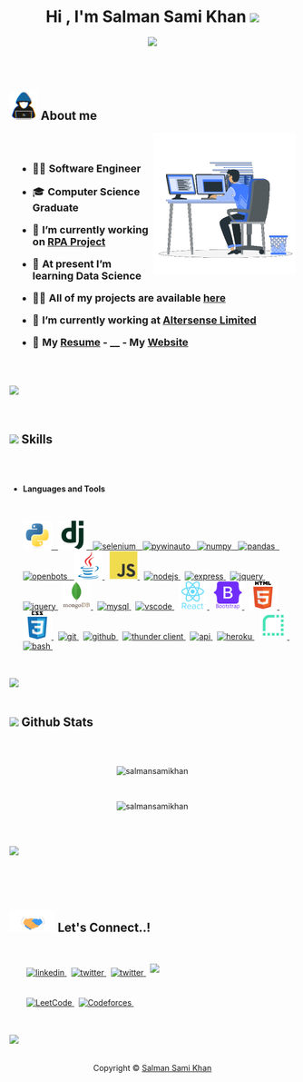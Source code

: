 
<h1 align="center"><b>Hi , I'm Salman Sami Khan </b><img src="https://media.giphy.com/media/hvRJCLFzcasrR4ia7z/giphy.gif" width="35"></h1>

<p align="center">
  <a href="https://github.com/DenverCoder1/readme-typing-svg"><img src="https://readme-typing-svg.herokuapp.com?font=Time+New+Roman&color=cyan&size=25&center=true&vCenter=true&width=600&height=100&lines=Software+Engineer;Python+Django+REST+Pandas+Selenium;Robotic+Process+Automation+(RPA);"></a>
</p>

<br>
<br>

## <img src = "https://raw.githubusercontent.com/SalmanSamiKhan/SalmanSamiKhan/main/about_me.gif" width = 50px> **About me**

<!-- <picture> <img align="right" src="https://raw.githubusercontent.com/SalmanSamiKhan/SalmanSamiKhan/main/Right_Side.gif" width = 250px></picture> -->
<img align="right" src="https://raw.githubusercontent.com/SalmanSamiKhan/SalmanSamiKhan/main/Right_Side.gif" width = 250px>

<br>
<br>
<div class="bio" style="font-size:large; margin-left:10px">

- 👨‍💻 **Software Engineer**

- 🎓 **Computer Science Graduate**

- 🔭 **I’m currently working on [RPA Project](https://github.com/SalmanSamiKhan/rmg)**

- 🌱 **At present I’m learning Data Science**

- 👨‍💻 **All of my projects are available [here](https://github.com/SalmanSamiKhan?tab=repositories)**

- 💼 **I’m currently working at [Altersense Limited](https://altersense.com/)**
	
- 💼 **My [Resume](https://docs.google.com/document/d/1eXWzL0jXaSAo2t6OXucTZ7XTsxurvGP--VcRV4koyqM/edit?usp=drive_link)  - __ -  My [Website](https://salmansk.vercel.app/)**
</div>
<br><br>

<img src="https://user-images.githubusercontent.com/73097560/115834477-dbab4500-a447-11eb-908a-139a6edaec5c.gif"><br><br><br>

## <img src="https://media2.giphy.com/media/QssGEmpkyEOhBCb7e1/giphy.gif?cid=ecf05e47a0n3gi1bfqntqmob8g9aid1oyj2wr3ds3mg700bl&rid=giphy.gif" width ="25"><b> Skills</b>
<br><br>

- **Languages and Tools**  
    <br>
    <br>
    <div align="left"> 
    <a href="https://www.python.org" target="_blank" rel="noreferrer"> <img src="https://raw.githubusercontent.com/devicons/devicon/master/icons/python/python-original.svg" alt="python" width="50" height="50"/> &nbsp;
    <a href="https://www.djangoproject.com/" target="_blank" rel="noreferrer"> <img src="https://github.com/devicons/devicon/blob/master/icons/django/django-plain.svg" alt="django" width="50" height="50"/> &nbsp;
    <a href="https://www.selenium.dev/" target="_blank" rel="noreferrer"> <img src="https://user-images.githubusercontent.com/25181517/184103699-d1b83c07-2d83-4d99-9a1e-83bd89e08117.png" alt="selenium" width="50" height="50"/> &nbsp;
    <a href="https://pywinauto.readthedocs.io/en/latest/" target="_blank" rel="noreferrer"> <img src="https://user-images.githubusercontent.com/666037/45233486-c4fc5380-b287-11e8-80ce-b9a911a6cb0d.png" alt="pywinauto" width="50" height="50"/> &nbsp;
    <a href="https://numpy.org/" target="_blank" rel="noreferrer"> <img src="https://www.svgrepo.com/show/354127/numpy.svg" alt="numpy" width="50" height="50"/> &nbsp;
    <a href="https://pandas.pydata.org/" target="_blank" rel="noreferrer"> <img src="https://upload.wikimedia.org/wikipedia/commons/thumb/2/22/Pandas_mark.svg/674px-Pandas_mark.svg.png?20200210000431" alt="pandas" width="50" height="50"/> &nbsp;
    <a href="https://openbots.ai" target="_blank" rel="noreferrer"> <img src="https://openbots.ai/wp-content/uploads/2021/02/openbotsLogo.svg" alt="openbots" width="100" height="50"/> &nbsp;
     <a href="https://www.java.com" target="_blank" rel="noreferrer"> <img src="https://raw.githubusercontent.com/devicons/devicon/master/icons/java/java-original.svg" alt="java" width="50" height="50"/> </a> &nbsp;
      <a href="https://developer.mozilla.org/en-US/docs/Web/JavaScript" target="_blank" rel="noreferrer"> <img src="https://raw.githubusercontent.com/devicons/devicon/master/icons/javascript/javascript-original.svg" alt="javascript" width="50" height="50"/> </a>&nbsp; <a href="https://nodejs.org" target="_blank" rel="noreferrer"> <img src="https://www.vectorlogo.zone/logos/nodejs/nodejs-ar21.svg" alt="nodejs" width="90" height="60"/> </a>&nbsp;
     <a href="https://expressjs.com" target="_blank" rel="noreferrer"> <img src="https://www.vectorlogo.zone/logos/expressjs/expressjs-ar21.svg" alt="express" width="90" height="50"/> </a>&nbsp;
     <a href="https://jquery.com" target="_blank" rel="noreferrer"> <img src="https://www.vectorlogo.zone/logos/jquery/jquery-icon.svg" alt="jquery" width="50" height="50"/> </a>&nbsp; 
     <a href="https://jquery.com" target="_blank" rel="noreferrer"> <img src="https://upload.wikimedia.org/wikipedia/commons/thumb/d/db/Npm-logo.svg/2560px-Npm-logo.svg.png" alt="jquery" width="50" height=40"/> </a>&nbsp; <a href="https://www.mongodb.com/" target="_blank" rel="noreferrer"> <img src="https://raw.githubusercontent.com/devicons/devicon/master/icons/mongodb/mongodb-original-wordmark.svg" alt="mongodb" width="50" height="50"/> </a>&nbsp;
     <a href="https://www.mysql.com/" target="_blank" rel="noreferrer"> <img src="https://user-images.githubusercontent.com/25181517/183896128-ec99105a-ec1a-4d85-b08b-1aa1620b2046.png" alt="mysql" width="80" height="50"/> </a>&nbsp; <a href="https://code.visualstudio.com/" target="_blank" rel="noreferrer"> <img src="https://www.vectorlogo.zone/logos/visualstudio_code/visualstudio_code-icon.svg" alt="vscode" width="50" height="50"/> </a>&nbsp;
    </a>
    <a href="https://reactjs.org/" target="_blank" rel="noreferrer"> <img src="https://raw.githubusercontent.com/devicons/devicon/master/icons/react/react-original-wordmark.svg" alt="react" width="50" height="50"/> </a>&nbsp;
    <a href="https://getbootstrap.com" target="_blank" rel="noreferrer"> <img src="https://raw.githubusercontent.com/devicons/devicon/master/icons/bootstrap/bootstrap-plain-wordmark.svg" alt="bootstrap" width="50" height="50"/> </a>&nbsp;
    <a href="https://www.w3.org/html/" target="_blank" rel="noreferrer"> <img src="https://raw.githubusercontent.com/devicons/devicon/master/icons/html5/html5-original-wordmark.svg" alt="html5" width="50" height="50"/> </a>&nbsp;
     <a href="https://www.w3schools.com/css/" target="_blank" rel="noreferrer"> <img src="https://raw.githubusercontent.com/devicons/devicon/master/icons/css3/css3-original-wordmark.svg" alt="css3" width="50" height="50"/> </a>&nbsp;
     <a href="https://git-scm.com/" target="_blank" rel="noreferrer"> <img src="https://www.vectorlogo.zone/logos/git-scm/git-scm-icon.svg" alt="git" width="50" height="50"/> </a>&nbsp;
     <a href="https://github.com/" target="_blank" rel="noreferrer"> <img src="https://www.vectorlogo.zone/logos/github/github-icon.svg" alt="github" width="50" height="50"/> </a>&nbsp;
     <a href="https://www.thunderclient.com/" target="_blank" rel="noreferrer"> <img src="https://embed.zenn.studio/api/optimize-og-image/2cd8390e99ba79316603/https%3A%2F%2Frangav.gallerycdn.vsassets.io%2Fextensions%2Frangav%2Fvscode-thunder-client%2F2.3.4%2F1674376565496%2FMicrosoft.VisualStudio.Services.Icons.Default" alt="thunder client" width="50" height="50"/> </a>&nbsp;
     <a href="https://en.wikipedia.org/wiki/API" target="_blank" rel="noreferrer"> <img src="https://www.svgrepo.com/show/261808/api.svg" alt="api" width="50" height="50"/> </a>&nbsp;     
     <a href="https://heroku.com/" target="_blank" rel="noreferrer"> <img src="https://www.vectorlogo.zone/logos/heroku/heroku-icon.svg" alt="heroku" width="50" height="50"/> </a>&nbsp; <a href="https://render.com/" target="_blank" rel="noreferrer"> <img src="https://raw.githubusercontent.com/SalmanSamiKhan/SalmanSamiKhan/main/render.png" alt="render" width="50" height="50"/> </a>&nbsp; 
     <a href="https://www.gnu.org/software/bash/" target="_blank" rel="noreferrer"> <img src="https://upload.wikimedia.org/wikipedia/commons/4/4b/Bash_Logo_Colored.svg" alt="bash" width="50" height="50"/> </a>&nbsp;
     
    </div>

<br>  
<br>   

<img src="https://user-images.githubusercontent.com/73097560/115834477-dbab4500-a447-11eb-908a-139a6edaec5c.gif">
<br>
<br>

## <img src="https://media.giphy.com/media/iY8CRBdQXODJSCERIr/giphy.gif" width="35"><b> Github Stats </b>
<br>

<div align="center">
	
<br>
	
<p><img src="https://github-readme-stats-sigma-five.vercel.app/api/top-langs?username=salmansamikhan&show_icons=true&locale=en&layout=compact&title_color=7A7ADB&icon_color=2234AE&text_color=D3D3D3&bg_color=0,000000,130F50" alt="salmansamikhan" /></p>

<br>

<p><img  src="https://github-readme-stats-sigma-five.vercel.app/api?username=salmansamikhan&show_icons=true&locale=en&title_color=7A7ADB&icon_color=2234AE&text_color=D3D3D3&bg_color=0,000000,130F50" alt="salmansamikhan" /></p>


</div>

<br>
<br>


<img src="https://user-images.githubusercontent.com/73097560/115834477-dbab4500-a447-11eb-908a-139a6edaec5c.gif"><br><br>

<br>
<br>

## <img src="https://github.com/0xAbdulKhalid/0xAbdulKhalid/raw/main/assets/mdImages/handshake.gif" width ="80"><b> Let's Connect..!</b>
<br>
<br>

<div align='left' >
<div class="social" style="margin-left:30px">
    <a href="https://facebook.com/salmansamikhan" target="_blank">
    <img src="https://img.shields.io/badge/Facebook-%231877F2.svg?style=for-the-badge&logo=Facebook&logoColor=white" alt=linkedin style="margin-bottom: 5px;"/>
    </a> &nbsp; <a href="https://twitter.com/SalmanSamiiKhan" target="_blank">
    <img src="https://img.shields.io/badge/Twitter-%231DA1F2.svg?style=for-the-badge&logo=Twitter&logoColor=white" alt=twitter style="margin-bottom: 5px;"/>
    </a> &nbsp; <a href="https://www.linkedin.com/in/salman-sami-khan-69855a1a0/" target="_blank">
    <img src="https://img.shields.io/badge/linkedin-%230077B5.svg?style=for-the-badge&logo=linkedin&logoColor=white" alt=twitter style="margin-bottom: 5px;"/>
    </a> &nbsp; <a href="mailto:salmansamiikhan@gmail.com" target="_blank">
    <img src="https://img.shields.io/badge/Gmail-D14836?style=for-the-badge&logo=gmail&logoColor=white" t=mail style="margin-bottom: 5px;" />
    </a> <br> <br>
    
<a href="https://leetcode.com/Salman_/"> ![LeetCode](https://img.shields.io/badge/LeetCode-000000?style=for-the-badge&logo=LeetCode&logoColor=#d16c06) </a> &nbsp;  <a href="https://codeforces.com/profile/Salman__">![Codeforces](https://img.shields.io/badge/Codeforces-445f9d?style=for-the-badge&logo=Codeforces&logoColor=white) </a> &nbsp;</div>

</div>

<br>
<br>
<img src="https://user-images.githubusercontent.com/73097560/115834477-dbab4500-a447-11eb-908a-139a6edaec5c.gif">
<br>
<br>

<div align="center">

Copyright © [Salman Sami Khan](https://github.com/salmansamikhan)

</div>
